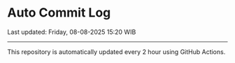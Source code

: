 # Auto Commit Log

Last updated: Friday, 08-08-2025 15:20 WIB

---

This repository is automatically updated every 2 hour using GitHub Actions.
